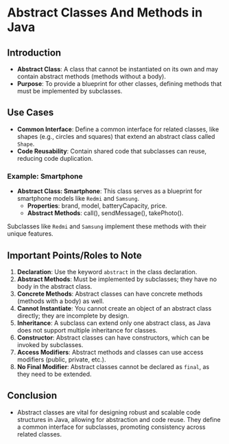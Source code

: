 # Abstract Classes And Methods in Java

## Introduction
- **Abstract Class**: A class that cannot be instantiated on its own and may contain abstract methods (methods without a body).
- **Purpose**: To provide a blueprint for other classes, defining methods that must be implemented by subclasses.

## Use Cases
- **Common Interface**: Define a common interface for related classes, like shapes (e.g., circles and squares) that extend an abstract class called `Shape`.
- **Code Reusability**: Contain shared code that subclasses can reuse, reducing code duplication.

### Example: Smartphone
- **Abstract Class: Smartphone**: This class serves as a blueprint for smartphone models like `Redmi` and `Samsung`.
  - **Properties**: brand, model, batteryCapacity, price.
  - **Abstract Methods**: call(), sendMessage(), takePhoto().
  
Subclasses like `Redmi` and `Samsung` implement these methods with their unique features.

## Important Points/Roles to Note
1. **Declaration**: Use the keyword `abstract` in the class declaration.
2. **Abstract Methods**: Must be implemented by subclasses; they have no body in the abstract class.
3. **Concrete Methods**: Abstract classes can have concrete methods (methods with a body) as well.
4. **Cannot Instantiate**: You cannot create an object of an abstract class directly; they are incomplete by design.
5. **Inheritance**: A subclass can extend only one abstract class, as Java does not support multiple inheritance for classes.
6. **Constructor**: Abstract classes can have constructors, which can be invoked by subclasses.
7. **Access Modifiers**: Abstract methods and classes can use access modifiers (public, private, etc.).
8. **No Final Modifier**: Abstract classes cannot be declared as `final`, as they need to be extended.

## Conclusion
- Abstract classes are vital for designing robust and scalable code structures in Java, allowing for abstraction and code reuse. They define a common interface for subclasses, promoting consistency across related classes.
